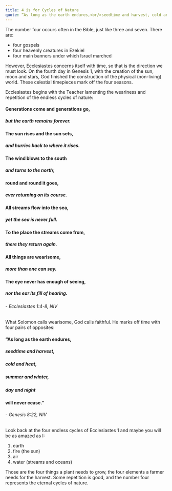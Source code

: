 ```yaml
---
title: 4 is for Cycles of Nature
quote: “As long as the earth endures,<br/>seedtime and harvest, cold and heat,<br/>summer and winter, day and night<br/>will never cease.” - Genesis 8:22
---
```

The number four occurs often in the Bible, just like three and seven. There are:

  - four gospels
  - four heavenly creatures in Ezekiel
  - four main banners under which Israel marched
  
However, Ecclesiastes concerns itself with time, so that is the direction we must look. On the fourth day in Genesis 1, with the creation of the sun, moon and stars, God finished the construction of the physical (non-living) world. These celestial timepieces mark off the four seasons.

Ecclesiastes begins with the Teacher lamenting the weariness and repetition of the endless cycles of nature:

#### Generations come and generations go,
#####    but the earth remains forever.
#### The sun rises and the sun sets,
#####    and hurries back to where it rises.
#### The wind blows to the south
#####    and turns to the north;
#### round and round it goes,
#####    ever returning on its course.
#### All streams flow into the sea,
#####    yet the sea is never full.
#### To the place the streams come from,
#####    there they return again.
#### All things are wearisome,
#####    more than one can say.
#### The eye never has enough of seeing,
#####    nor the ear its fill of hearing. 
######   - Ecclesiastes 1:4-8, NIV

What Solomon calls wearisome, God calls faithful. He marks off time with four pairs of opposites:

#### “As long as the earth endures,
##### seedtime and harvest,
##### cold and heat,
##### summer and winter,
##### day and night
#### will never cease.” 
###### - Genesis 8:22, NIV

Look back at the four endless cycles of Ecclesiastes 1 and maybe you will be as amazed as I: 

  1. earth
  2. fire (the sun)
  3. air 
  4. water (streams and oceans)
   
Those are the four things a plant needs to grow, the four elements a farmer needs for the harvest. Some repetition is good, and the number four represents the eternal cycles of nature.